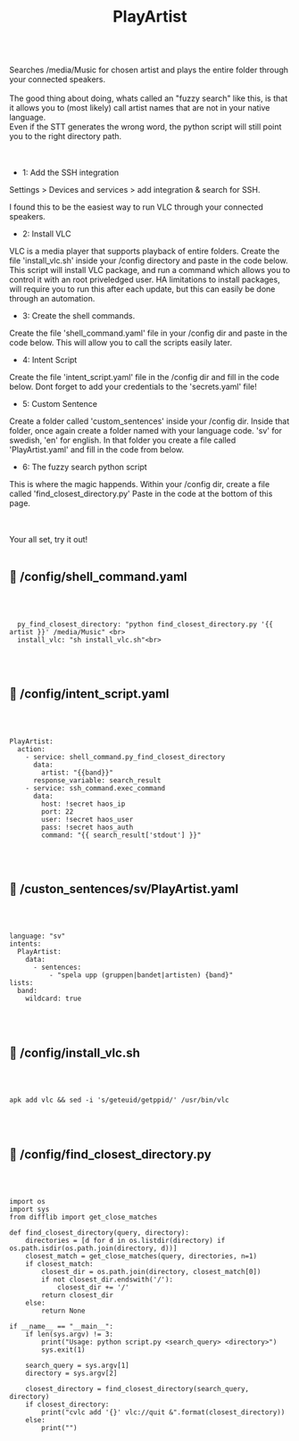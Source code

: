 
<h1 align="center">
<br>
PlayArtist
</h1><br>
<br><br>
Searches /media/Music for chosen artist and plays the entire folder through your connected speakers.<br><br>
The good thing about doing, whats called an "fuzzy search" like this, is that it allows you to (most likely) call artist names that are not in your native language.<br> 
Even if the STT generates the wrong word, the python script will still point you to the right directory path.<br>
<br><br>

- 1: Add the SSH integration <br>

Settings > Devices and services > add integration & search for SSH.<br>

I found this to be the easiest way to run VLC through your connected speakers.<br>

- 2: Install VLC <br>

VLC is a media player that supports playback of entire folders.
Create the file 'install_vlc.sh' inside your /config directory and paste in the code below.
This script will install VLC package, and run a command which allows you to control it with an root priveledged user.
HA limitations to install packages, will require you to run this after each update, but this can easily be done through an automation.<br>

- 3: Create the shell commands. <br>

Create the file 'shell_command.yaml' file in your /config dir and paste in the code below.
This will allow you to call the scripts easily later.

- 4: Intent Script <br>

Create the file 'intent_script.yaml' file in the /config dir and fill in the code below.
Dont forget to add your credentials to the 'secrets.yaml' file!

- 5: Custom Sentence <br>

Create a folder called 'custom_sentences' inside your /config dir.
Inside that folder, once again create a folder named with your language code. 'sv' for swedish, 'en' for english.
In that folder you create a file called 'PlayArtist.yaml' and fill in the code from below. 

- 6: The fuzzy search python script <br>

This is where the magic happends. 
Within your /config dir, create a file called 'find_closest_directory.py'
Paste in the code at the bottom of this page. 

<br><br>
Your all set, try it out!<br><br>

## 🦆 /config/shell_command.yaml <br>


<br>
<br>

```
  py_find_closest_directory: "python find_closest_directory.py '{{ artist }}' /media/Music" <br>
  install_vlc: "sh install_vlc.sh"<br>
```

<br><br>


## 🦆 /config/intent_script.yaml <br>


<br><br>

```
PlayArtist:
  action:
    - service: shell_command.py_find_closest_directory
      data: 
        artist: "{{band}}"
      response_variable: search_result
    - service: ssh_command.exec_command
      data:
        host: !secret haos_ip
        port: 22
        user: !secret haos_user
        pass: !secret haos_auth
        command: "{{ search_result['stdout'] }}"
```

<br><br>


## 🦆 /custon_sentences/sv/PlayArtist.yaml <br>


<br><br>

```
language: "sv"
intents:
  PlayArtist:
    data:
      - sentences:
          - "spela upp (gruppen|bandet|artisten) {band}"
lists:
  band:
    wildcard: true   
```

<br><br>


## 🦆 /config/install_vlc.sh <br>


<br><br>

```
apk add vlc && sed -i 's/geteuid/getppid/' /usr/bin/vlc
```

<br><br>


## 🦆 /config/find_closest_directory.py <br>


<br><br>

```
import os
import sys
from difflib import get_close_matches

def find_closest_directory(query, directory):
    directories = [d for d in os.listdir(directory) if os.path.isdir(os.path.join(directory, d))]
    closest_match = get_close_matches(query, directories, n=1)
    if closest_match:
        closest_dir = os.path.join(directory, closest_match[0])
        if not closest_dir.endswith('/'):
            closest_dir += '/'
        return closest_dir
    else:
        return None

if __name__ == "__main__":
    if len(sys.argv) != 3:
        print("Usage: python script.py <search_query> <directory>")
        sys.exit(1)

    search_query = sys.argv[1]
    directory = sys.argv[2]

    closest_directory = find_closest_directory(search_query, directory)
    if closest_directory:
        print("cvlc add '{}' vlc://quit &".format(closest_directory))
    else:
        print("")
```


<br><br>
